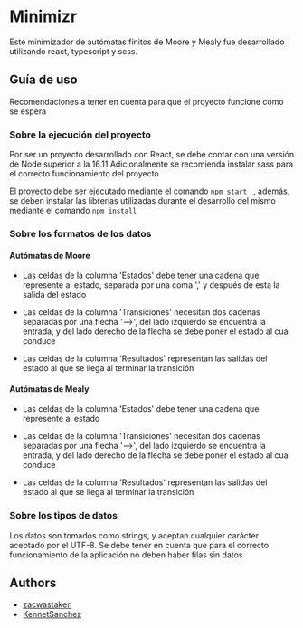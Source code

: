 
# Minimizr
Este minimizador de autómatas finitos de Moore y Mealy fue desarrollado utilizando react, typescript y scss.
## Guía de uso
Recomendaciones a tener en cuenta para que el proyecto funcione como se espera

### Sobre la ejecución del proyecto
Por ser un proyecto desarrollado con React, se debe contar con una versión de Node superior a la 16.11
Adicionalmente se recomienda instalar sass para el correcto funcionamiento del proyecto

El proyecto debe ser ejecutado mediante el comando 
```npm start ```
, además, se deben instalar las librerias utilizadas durante el desarrollo del mismo mediante el comando 
```npm install ```


### Sobre los formatos de los datos
#### Autómatas de Moore
* Las celdas de la columna 'Estados' debe tener una cadena que represente al estado, separada por una coma ',' y después de esta la salida del estado

* Las celdas de la columna 'Transiciones' necesitan dos cadenas separadas por una flecha '-->', del lado izquierdo se encuentra la entrada, y del lado derecho de la flecha se debe poner el estado al cual conduce

* Las celdas de la columna 'Resultados' representan las salidas del estado al que se llega al terminar la transición

#### Autómatas de Mealy
* Las celdas de la columna 'Estados' debe tener una cadena que represente al estado

* Las celdas de la columna 'Transiciones' necesitan dos cadenas separadas por una flecha '-->', del lado izquierdo se encuentra la entrada, y del lado derecho de la flecha se debe poner el estado al cual conduce

* Las celdas de la columna 'Resultados' representan las salidas del estado al que se llega al terminar la transición


### Sobre los tipos de datos
Los datos son tomados como strings, y aceptan cualquier carácter aceptado por el UTF-8. Se debe tener
en cuenta que para el correcto funcionamiento de la aplicación
no deben haber filas sin datos



## Authors

- [zacwastaken](https://www.github.com/zacwastaken)
- [KennetSanchez](https://www.github.com/kennetSanchez)


